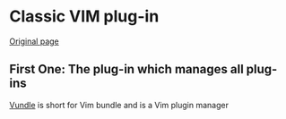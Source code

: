 Classic VIM plug-in 
===

[Original page](https://blog.csdn.net/mergerly/article/details/51671890)  

First One: The plug-in which manages all plug-ins
---
[Vundle](https://github.com/VundleVim/Vundle.vim) is short for Vim bundle and is a Vim plugin manager



